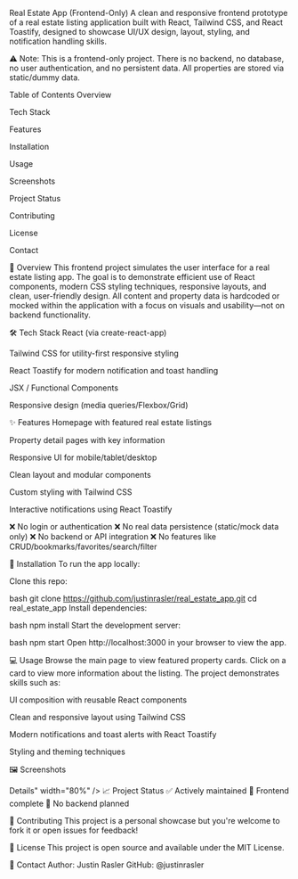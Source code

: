 Real Estate App (Frontend-Only)
A clean and responsive frontend prototype of a real estate listing application built with React, Tailwind CSS, and React Toastify, designed to showcase UI/UX design, layout, styling, and notification handling skills.

⚠️ Note: This is a frontend-only project. There is no backend, no database, no user authentication, and no persistent data. All properties are stored via static/dummy data.

Table of Contents
Overview

Tech Stack

Features

Installation

Usage

Screenshots

Project Status

Contributing

License

Contact

📌 Overview
This frontend project simulates the user interface for a real estate listing app. The goal is to demonstrate efficient use of React components, modern CSS styling techniques, responsive layouts, and clean, user-friendly design. All content and property data is hardcoded or mocked within the application with a focus on visuals and usability—not on backend functionality.

🛠️ Tech Stack
React (via create-react-app)

Tailwind CSS for utility-first responsive styling

React Toastify for modern notification and toast handling

JSX / Functional Components

Responsive design (media queries/Flexbox/Grid)

✨ Features
Homepage with featured real estate listings

Property detail pages with key information

Responsive UI for mobile/tablet/desktop

Clean layout and modular components

Custom styling with Tailwind CSS

Interactive notifications using React Toastify

❌ No login or authentication
❌ No real data persistence (static/mock data only)
❌ No backend or API integration
❌ No features like CRUD/bookmarks/favorites/search/filter

🚀 Installation
To run the app locally:

Clone this repo:

bash
git clone https://github.com/justinrasler/real_estate_app.git
cd real_estate_app
Install dependencies:

bash
npm install
Start the development server:

bash
npm start
Open http://localhost:3000 in your browser to view the app.

💻 Usage
Browse the main page to view featured property cards. Click on a card to view more information about the listing. The project demonstrates skills such as:

UI composition with reusable React components

Clean and responsive layout using Tailwind CSS

Modern notifications and toast alerts with React Toastify

Styling and theming techniques

🖼️ Screenshots


Details" width="80%" />
📈 Project Status
✅ Actively maintained
📌 Frontend complete
🚫 No backend planned

🤝 Contributing
This project is a personal showcase but you're welcome to fork it or open issues for feedback!

📄 License
This project is open source and available under the MIT License.

👋 Contact
Author: Justin Rasler
GitHub: @justinrasler